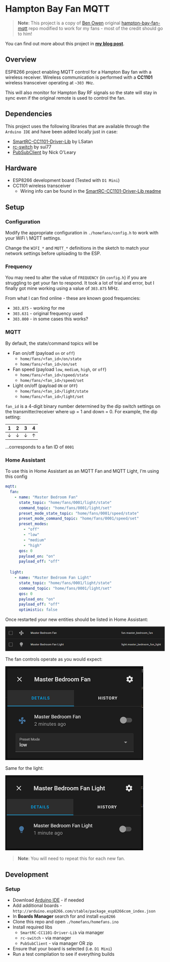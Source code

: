 # Hampton Bay Fan MQTT
> **Note**: This project is a copy of [Ben Owen](https://github.com/owenb321) original [hampton-bay-fan-mqtt](https://github.com/rniemand/hampton-bay-fan-mqtt) repo modified to work for my fans - most of the credit should go to him!

You can find out more about this project in **[my blog post](https://www.richardn.ca/posts/CeilingFanRemoteHacking/)**.

## Overview
ESP8266 project enabling MQTT control for a Hampton Bay fan with a wireless receiver. Wireless communication is performed with a **CC1101** wireless transceiver operating at `~303 MHz`.

This will also monitor for Hampton Bay RF signals so the state will stay in sync even if the original remote is used to control the fan.

## Dependencies
This project uses the following libraries that are available through the `Arduino IDE` and have been added locally just in case:
* [SmartRC-CC1101-Driver-Lib](https://github.com/LSatan/SmartRC-CC1101-Driver-Lib) by LSatan
* [rc-switch](https://github.com/sui77/rc-switch) by sui77
* [PubSubClient](https://pubsubclient.knolleary.net/) by Nick O'Leary

## Hardware
* ESP8266 development board (Tested with `D1 Mini`)
* CC1101 wireless transceiver
  * Wiring info can be found in the [SmartRC-CC1101-Driver-Lib readme](https://github.com/LSatan/SmartRC-CC1101-Driver-Lib#wiring)

## Setup
### Configuration
Modify the appropriate configuration in `./homefans/config.h` to work with your WiFi \ MQTT settings.

Change the `WIFI_*` and `MQTT_*` definitions in the sketch to match your network settings before uploading to the ESP.

### Frequency
You may need to alter the value of `FREQUENCY` (in `config.h`) if you are struggling to get your fan to respond. It took a lot of trial and error, but I finally got mine working using a value of `303.875` MHz.

From what I can find online - these are known good frequencies:

- `303.875` - working for me
- `303.631` - original frequency used
- `303.000` - in some cases this works?

### MQTT
By default, the state/command topics will be
* Fan on/off (payload `on` or `off`)
  * `home/fans/<fan_id>/on/state`
  * `home/fans/<fan_id>/on/set`
* Fan speed (payload `low`, `medium`, `high`, or `off`)
  * `home/fans/<fan_id>/speed/state`
  * `home/fans/<fan_id>/speed/set`
* Light on/off (payload `ON` or `OFF`)
  * `home/fans/<fan_id>/light/state`
  * `home/fans/<fan_id>/light/set`

`fan_id` is a 4-digit binary number determined by the dip switch settings on the transmitter/receiver where up = 1 and down = 0. For example, the dip setting:

|1|2|3|4|
|-|-|-|-|
|↓|↓|↓|↑|

...corresponds to a fan ID of `0001`

### Home Assistant
To use this in Home Assistant as an MQTT Fan and MQTT Light, I'm using this config
```yaml
mqtt:
  fan:
    - name: "Master Bedroom Fan"
      state_topic: "home/fans/0001/light/state"
      command_topic: "home/fans/0001/light/set"
      preset_mode_state_topic: "home/fans/0001/speed/state"
      preset_mode_command_topic: "home/fans/0001/speed/set"
      preset_modes:
        - "off"
        - "low"
        - "medium"
        - "high"
      qos: 0
      payload_on: "on"
      payload_off: "off"

  light:
    - name: "Master Bedroom Fan Light"
      state_topic: "home/fans/0001/light/state"
      command_topic: "home/fans/0001/light/set"
      qos: 0
      payload_on: "on"
      payload_off: "off"
      optimistic: false
```

Once restarted your new entities should be listed in Home Assistant:

![](/images/01.png)

The fan controls operate as you would expect:

![](/images/02.png)

Same for the light:

![](/images/03.png)

> **Note**: You will need to repeat this for each new fan.

## Development
### Setup
- Download [Arduino IDE](https://www.arduino.cc/en/software) - if needed
- Add additional boards - `http://arduino.esp8266.com/stable/package_esp8266com_index.json`
- In **Boards Manager** search for and install `esp8266`
- Clone this repo and open `./homefans/homefans.ino`
- Install required libs
  - `SmartRC-CC1101-Driver-Lib` via manager
  - `rc-switch` - via manager
  - `PubSubClient` - via manager OR zip
- Ensure that your board is selected (i.e. `D1 Mini`)
- Run a test compilation to see if everything builds

